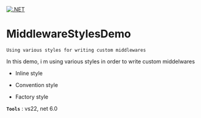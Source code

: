 [![.NET](https://github.com/aimenux/MiddlewareStylesDemo/actions/workflows/ci.yml/badge.svg)](https://github.com/aimenux/MiddlewareStylesDemo/actions/workflows/ci.yml)

# MiddlewareStylesDemo
```
Using various styles for writing custom middlewares
```

In this demo, i m using various styles in order to write custom middelwares

>
- Inline style
>
- Convention style
>
- Factory style
>

**`Tools`** : vs22, net 6.0
